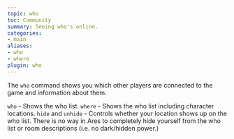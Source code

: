 ```yaml
---
topic: who
toc: Community
summary: Seeing who's online.
categories:
- main
aliases:
- who
- where
plugin: who
---
```

The `who` command shows you which other players are connected to the game and information about them.

`who` - Shows the who list.
`where` - Shows the who list including character locations.
`hide` and `unhide` - Controls whether your location shows up on the who list.
      There is no way in Ares to completely hide yourself from the who list or room
      descriptions (i.e. no dark/hidden power.)

